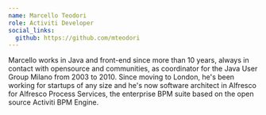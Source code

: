 ```yaml
--- 
name: Marcello Teodori
role: Activiti Developer
social_links:
  github: https://github.com/mteodori
---
```

Marcello works in Java and front-end since more than 10 years, always in contact with opensource and communities, as coordinator for the Java User Group Milano from 2003 to 2010. Since moving to London, he's been working for startups of any size and he's now software architect in Alfresco for Alfresco Process Services, the enterprise BPM suite based on the open source Activiti BPM Engine.
